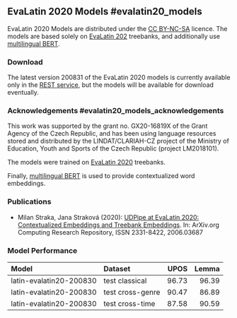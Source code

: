 ## EvaLatin 2020 Models #evalatin20_models

EvaLatin 2020 Models are distributed under the
[CC BY-NC-SA](http://creativecommons.org/licenses/by-nc-sa/4.0/) licence.
The models are based solely on [EvaLatin 202](https://github.com/CIRCSE/LT4HALA)
treebanks, and additionally use [multilingual BERT](https://github.com/google-research/bert/blob/master/multilingual.md).

### Download

The latest version 200831 of the EvaLatin 2020 models is currently
available only in the [REST service](http://lindat.mff.cuni.cz/services/udpipe/),
but the models will be available for download eventually.

### Acknowledgements #evalatin20_models_acknowledgements

This work was supported by the grant no. GX20-16819X of the Grant Agency of the
Czech Republic, and has been using language resources stored and distributed by
the LINDAT/CLARIAH-CZ project of the Ministry of Education, Youth and Sports of
the Czech Republic (project LM2018101).

The models were trained on [EvaLatin 2020](https://github.com/CIRCSE/LT4HALA) treebanks.

Finally, [multilingual BERT](https://github.com/google-research/bert/blob/master/multilingual.md)
is used to provide contextualized word embeddings.

### Publications

- Milan Straka, Jana Straková (2020): [UDPipe at EvaLatin 2020: Contextualized Embeddings
and Treebank Embeddings](https://arxiv.org/abs/2006.03687). In: ArXiv.org Computing Research Repository, ISSN 2331-8422, 2006.03687

### Model Performance

| Model | Dataset           |  UPOS |  Lemma |
|:------|:------------------|------:|-------:|
| latin-evalatin20-200830 | test classical    | 96.73 |  96.39 |
| latin-evalatin20-200830 | test cross-genre  | 90.47 |  86.89 |
| latin-evalatin20-200830 | test cross-time   | 87.58 |  90.59 |
